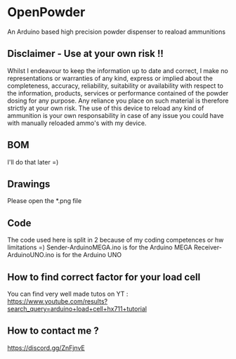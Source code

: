 # OpenPowder
An Arduino based high precision powder dispenser to reaload ammunitions

## Disclaimer - Use at your own risk !!
Whilst I endeavour to keep the information up to date and correct, I make no representations or warranties of any kind, express or implied about the completeness, accuracy, reliability, suitability or availability with respect to the information, products, services or performance contained of the powder dosing for any purpose. Any reliance you place on such material is therefore strictly at your own risk.
The use of this device to reload any kind of ammunition is your own responsability in case of any issue you could have with manually reloaded ammo's with my device.

## BOM
I'll do that later =)

## Drawings
Please open the *.png file 

## Code
The code used here is split in 2 because of my coding competences or hw limitations =)
Sender-ArduinoMEGA.ino is for the Arduino MEGA
Receiver-ArduinoUNO.ino is for the Arduino UNO

## How to find correct factor for your load cell
You can find very well made tutos on YT : https://www.youtube.com/results?search_query=arduino+load+cell+hx711+tutorial

## How to contact me ?
https://discord.gg/ZnFjnvE
